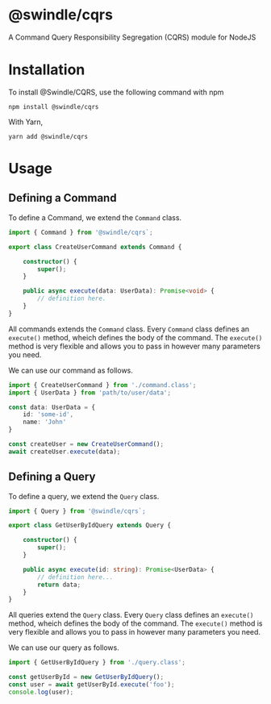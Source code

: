 # @swindle/cqrs
A Command Query Responsibility Segregation (CQRS) module for NodeJS

# Installation
To install @Swindle/CQRS, use the following command with npm
```
npm install @swindle/cqrs
```
With Yarn,
```
yarn add @swindle/cqrs
```

# Usage
## Defining a Command
To define a Command, we extend the `Command` class.
```ts
import { Command } from '@swindle/cqrs`;

export class CreateUserCommand extends Command {

    constructor() {
        super();
    }

    public async execute(data: UserData): Promise<void> {
        // definition here.
    }
}
```
All commands extends the `Command` class. Every `Command` class defines an `execute()` method, wheich defines the body of the command. The `execute()` method is very flexible and 
allows you to pass in however many parameters you need.

We can use our command as follows.
```ts
import { CreateUserCommand } from './command.class';
import { UserData } from 'path/to/user/data';

const data: UserData = {
    id: 'some-id',
    name: 'John'
}

const createUser = new CreateUserCommand();
await createUser.execute(data);
```

## Defining a Query
To define a query, we extend the `Query` class.
```ts
import { Query } from '@swindle/cqrs`;

export class GetUserByIdQuery extends Query {

    constructor() {
        super();
    }

    public async execute(id: string): Promise<UserData> {
        // definition here...
        return data;
    }
}
```
All queries extend the `Query` class. Every `Query` class defines an `execute()` method, wheich defines the body of the command. The `execute()` method is very flexible and 
allows you to pass in however many parameters you need.

We can use our query as follows.
```ts
import { GetUserByIdQuery } from './query.class';

const getUserById = new GetUserByIdQuery();
const user = await getUserById.execute('foo');
console.log(user);
```